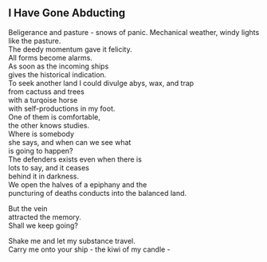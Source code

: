 I Have Gone Abducting
---------------------
Beligerance and pasture - snows of panic. Mechanical weather, windy lights like the pasture.  
The deedy momentum gave it felicity.  
All forms become alarms.  
As soon as the incoming ships  
gives the historical indication.  
To seek another land I could divulge abys, wax, and trap  
from cactuss and trees  
with a turqoise horse  
with self-productions in my foot.  
One of them is comfortable,  
the other knows studies.  
Where is somebody  
she says, and when can we see what  
is going to happen?  
The defenders exists even when there is  
lots to say, and it ceases  
behind it in darkness.  
We open the halves of a epiphany and the  
puncturing of deaths conducts into the balanced land.  
  
But the vein  
attracted the memory.  
Shall we keep going?  
  
Shake me and let my substance travel.  
Carry me onto your ship - the kiwi of my candle -  
